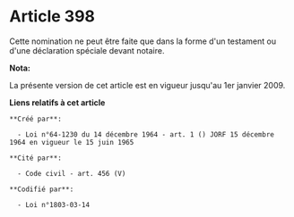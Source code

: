 # Article 398

Cette nomination ne peut être faite que dans la forme d'un testament ou d'une déclaration spéciale devant notaire.

**Nota:**

La présente version de cet article est en vigueur jusqu'au 1er janvier 2009.

**Liens relatifs à cet article**

	**Créé par**:

	  - Loi n°64-1230 du 14 décembre 1964 - art. 1 () JORF 15 décembre 1964 en vigueur le 15 juin 1965

	**Cité par**:

	  - Code civil - art. 456 (V)

	**Codifié par**:

	  - Loi n°1803-03-14
